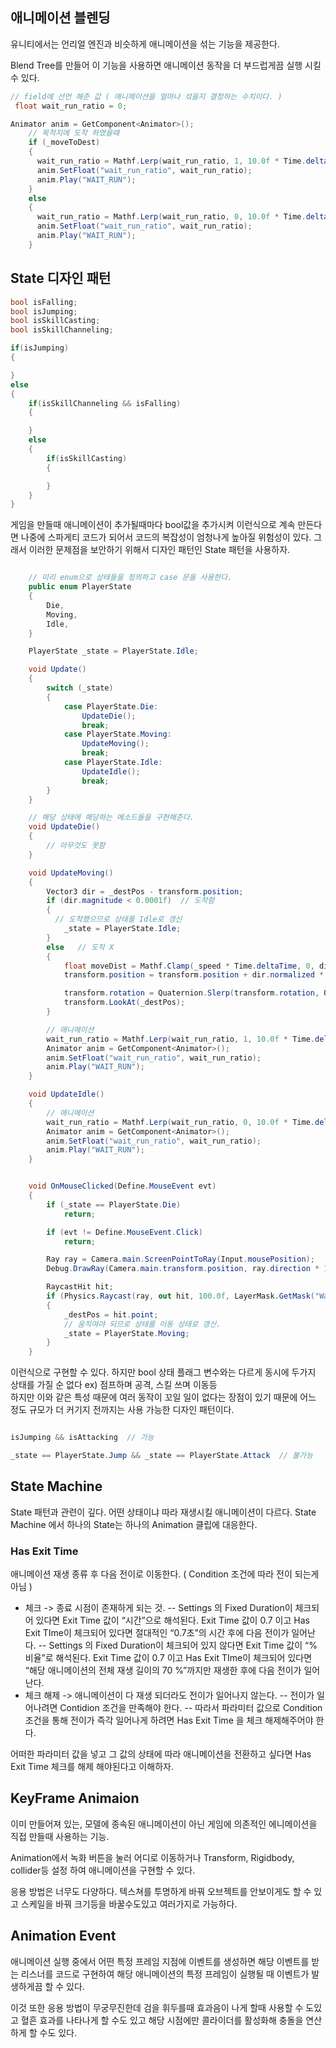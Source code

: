 ## 애니메이션 블렌딩

유니티에서는 언리얼 엔진과 비슷하게 애니메이션을 섞는 기능을 제공한다.

Blend Tree를 만들어 이 기능을 사용하면 애니메이션 동작을 더 부드럽게끔 실행 시킬 수 있다.

```C#
// field에 선언 해준 값 ( 애니메이션을 얼마나 섞을지 결정하는 수치이다. )
 float wait_run_ratio = 0;

Animator anim = GetComponent<Animator>();
    // 목적지에 도착 하였을때
    if (_moveToDest)
    {
      wait_run_ratio = Mathf.Lerp(wait_run_ratio, 1, 10.0f * Time.deltaTime);
      anim.SetFloat("wait_run_ratio", wait_run_ratio);
      anim.Play("WAIT_RUN");
    }
    else
    {
      wait_run_ratio = Mathf.Lerp(wait_run_ratio, 0, 10.0f * Time.deltaTime);
      anim.SetFloat("wait_run_ratio", wait_run_ratio);
      anim.Play("WAIT_RUN");
    }

```

## State 디자인 패턴

```C#
bool isFalling;
bool isJumping;
bool isSkillCasting;
bool isSkillChanneling;

if(isJumping)
{

}
else
{
    if(isSkillChanneling && isFalling)
    {

    }
    else
    {
        if(isSkillCasting)
        {

        }
    }
}
```

게임을 만들때 애니메이션이 추가될때마다 bool값을 추가시켜 이런식으로 계속 만든다면 나중에 스파게티 코드가 되어서 코드의 복잡성이 엄청나게 높아질 위험성이 있다. 그래서 이러한 문제점을 보안하기 위해서 디자인 패턴인 State 패턴을 사용하자.

```C#

    // 미리 enum으로 상태들을 정의하고 case 문을 사용한다.
    public enum PlayerState
    {
        Die,
        Moving,
        Idle,
    }

    PlayerState _state = PlayerState.Idle;

    void Update()
    {
        switch (_state)
        {
            case PlayerState.Die:
                UpdateDie();
                break;
            case PlayerState.Moving:
                UpdateMoving();
                break;
            case PlayerState.Idle:
                UpdateIdle();
                break;
        }
    }

    // 해당 상태에 해당하는 메소드들을 구현해준다.
    void UpdateDie()
    {
        // 아무것도 못함
    }

    void UpdateMoving()
    {
        Vector3 dir = _destPos - transform.position;
        if (dir.magnitude < 0.0001f)  // 도착함
        {
          // 도착했으므로 상태를 Idle로 갱신
            _state = PlayerState.Idle;
        }
        else   // 도착 X
        {
            float moveDist = Mathf.Clamp(_speed * Time.deltaTime, 0, dir.magnitude);
            transform.position = transform.position + dir.normalized * moveDist;

            transform.rotation = Quaternion.Slerp(transform.rotation, Quaternion.LookRotation(dir), 10 * Time.deltaTime);
            transform.LookAt(_destPos);
        }

        // 애니메이션
        wait_run_ratio = Mathf.Lerp(wait_run_ratio, 1, 10.0f * Time.deltaTime);
        Animator anim = GetComponent<Animator>();
        anim.SetFloat("wait_run_ratio", wait_run_ratio);
        anim.Play("WAIT_RUN");
    }

    void UpdateIdle()
    {
        // 애니메이션
        wait_run_ratio = Mathf.Lerp(wait_run_ratio, 0, 10.0f * Time.deltaTime);
        Animator anim = GetComponent<Animator>();
        anim.SetFloat("wait_run_ratio", wait_run_ratio);
        anim.Play("WAIT_RUN");
    }


    void OnMouseClicked(Define.MouseEvent evt)
    {
        if (_state == PlayerState.Die)
            return;

        if (evt != Define.MouseEvent.Click)
            return;

        Ray ray = Camera.main.ScreenPointToRay(Input.mousePosition);
        Debug.DrawRay(Camera.main.transform.position, ray.direction * 100.0f, Color.red, 1.0f);

        RaycastHit hit;
        if (Physics.Raycast(ray, out hit, 100.0f, LayerMask.GetMask("Wall")))
        {
            _destPos = hit.point;
            // 움직여야 되므로 상태를 이동 상태로 갱신.
            _state = PlayerState.Moving;
        }
    }
```

이런식으로 구현할 수 있다. 하지만 bool 상태 플래그 변수와는 다르게 동시에 두가지 상태를 가질 순 없다 ex) 점프하며 공격, 스킬 쓰며 이동등  
하지만 이와 같은 특성 때문에 여러 동작이 꼬일 일이 없다는 장점이 있기 때문에 어느 정도 규모가 더 커기지 전까지는 사용 가능한 디자인 패턴이다.

```C#

isJumping && isAttacking  // 가능

_state == PlayerState.Jump && _state == PlayerState.Attack  // 불가능

```

## State Machine

State 패턴과 관련이 깊다. 어떤 상태이냐 따라 재생시킬 애니메이션이 다르다. State Machine 에서 하나의 State는 하나의 Animation 클립에 대응한다.

### Has Exit Time

애니메이션 재생 종류 후 다음 전이로 이동한다. ( Condition 조건에 따라 전이 되는게 아님 )

- 체크 -> 종료 시점이 존재하게 되는 것.
  -- Settings 의 Fixed Duration이 체크되어 있다면 Exit Time 값이 “시간”으로 해석된다. Exit Time 값이 0.7 이고 Has Exit TIme이 체크되어 있다면 절대적인 “0.7초”의 시간 후에 다음 전이가 일어난다.
  -- Settings 의 Fixed Duration이 체크되어 있지 않다면 Exit Time 값이 “% 비율”로 해석된다. Exit Time 값이 0.7 이고 Has Exit TIme이 체크되어 있다면 “해당 애니메이션의 전체 재생 길이의 70 %”까지만 재생한 후에 다음 전이가 일어난다.
- 체크 해제 -> 애니메이션이 다 재생 되더라도 전이가 일어나지 않는다.
  -- 전이가 일어나려면 Contidion 조건을 만족해야 한다.
  -- 따라서 파라미터 값으로 Condition 조건을 통해 전이가 즉각 일어나게 하려면 Has Exit Time 을 체크 해제해주어야 한다.

어떠한 파라미터 값을 넣고 그 값의 상태에 따라 애니메이션을 전환하고 싶다면 Has Exit Time 체크를 해제 해야된다고 이해하자.

## KeyFrame Animaion

이미 만들어져 있는, 모델에 종속된 애니메이션이 아닌 게임에 의존적인 에니메이션을 직접 만들때 사용하는 기능.

Animation에서 녹화 버튼을 눌러 어디로 이동하거나 Transform, Rigidbody, collider등 설정 하여 애니메이션을 구현할 수 있다.

응용 방법은 너무도 다양하다. 텍스쳐를 투명하게 바꿔 오브젝트를 안보이게도 할 수 있고 스케일을 바꿔 크기등을 바꿀수도있고 여러가지로 가능하다.

## Animation Event

애니메이션 실행 중에서 어떤 특정 프레임 지점에 이벤트를 생성하면 해당 이벤트를 받는 리스너를 코드로 구현하여 해당 애니메이션의 특정 프레임이 실행될 때 이벤트가 발생하게끔 할 수 있다.

이것 또한 응용 방법이 무궁무진한데 검을 휘두를때 효과음이 나게 할때 사용할 수 도있고 혈흔 효과를 나타나게 할 수도 있고 해당 시점에만 콜라이더를 활성화해 충돌을 연산하게 할 수도 있다.
